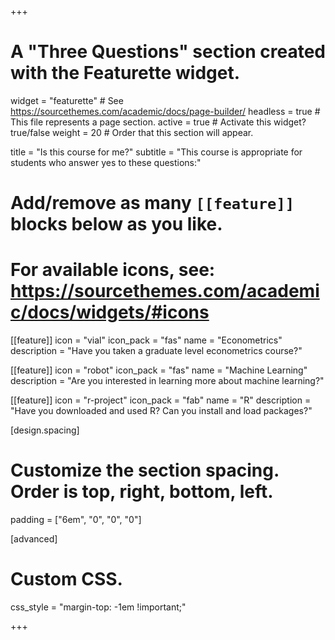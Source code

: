 +++
# A "Three Questions" section created with the Featurette widget.
widget = "featurette"  # See https://sourcethemes.com/academic/docs/page-builder/
headless = true  # This file represents a page section.
active = true  # Activate this widget? true/false
weight = 20  # Order that this section will appear.

title = "Is this course for me?"
subtitle = "This course is appropriate for students who answer yes to these questions:"

# Add/remove as many `[[feature]]` blocks below as you like.
# 
# For available icons, see: https://sourcethemes.com/academic/docs/widgets/#icons

[[feature]]
  icon = "vial"
  icon_pack = "fas"
  name = "Econometrics"
  description = "Have you taken a graduate level econometrics course?"
  
[[feature]]
  icon = "robot"
  icon_pack = "fas"
  name = "Machine Learning"
  description = "Are you interested in learning more about machine learning?"
  
[[feature]]
  icon = "r-project"
  icon_pack = "fab"
  name = "R"
  description = "Have you downloaded and used R? Can you install and load packages?" 

[design.spacing]
  # Customize the section spacing. Order is top, right, bottom, left.
  padding = ["6em", "0", "0", "0"]

[advanced]
  # Custom CSS. 
  css_style = "margin-top: -1em !important;"

+++
